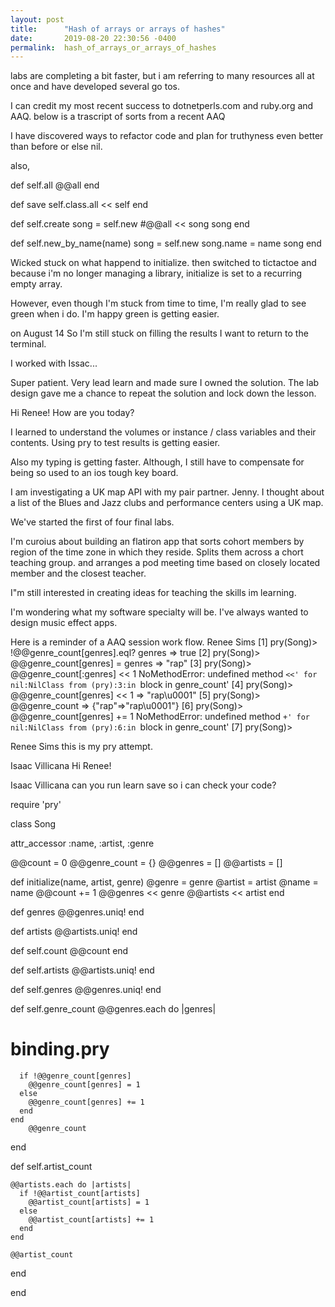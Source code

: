 ```yaml
---
layout: post
title:      "Hash of arrays or arrays of hashes"
date:       2019-08-20 22:30:56 -0400
permalink:  hash_of_arrays_or_arrays_of_hashes
---
```


labs are completing a bit faster, but i am referring to many resources all at once and have developed several go tos.

I can credit my most recent success to dotnetperls.com and ruby.org and AAQ.
below is a trascript of sorts from a recent AAQ

I have discovered ways to refactor code and plan for truthyness even better than before or else nil.

also, 

  def self.all
    @@all
  end

  def save
    self.class.all << self
  end

  def self.create
    song = self.new
    #@@all << song
    song
  end
  
  def self.new_by_name(name)
    song = self.new 
    song.name = name
    song
  end
	
Wicked stuck on what happend to initialize. then switched to tictactoe and because i'm no longer managing a library, initialize is set to a recurring empty array.

However, even though I'm stuck from time to time, I'm really glad to see green when i do. I'm happy green is getting easier.

	

on August 14
So I'm still stuck on filling the results I want to return to the terminal.

I worked with Issac...

Super patient. Very lead learn and made sure I owned the solution. 
The lab design gave me a chance to repeat the solution and lock down the lesson.



Hi Renee! How are you today?

I learned to understand the volumes or instance / class variables and their contents.
Using pry to test results is getting easier.

Also my typing is getting faster. Although, I still have to compensate for being so used to an ios tough key board.

I am investigating a UK map API with my pair partner. Jenny.
I thought about a list of the Blues and Jazz clubs and performance centers using a UK map.

We've started the first of four final labs.

I'm curoius about building an flatiron app that sorts cohort members by region of the time zone in which they reside.
Splits them across a chort teaching group. and arranges a pod meeting time based on closely located member and the closest teacher.


I"m still interested in creating ideas for teaching the skills im learning.

I'm wondering what my software specialty will be. I've always wanted to design music effect apps.

Here is a reminder of a AAQ session work flow.
Renee Sims 
[1] pry(Song)> !@@genre_count[genres].eql? genres
=> true
[2] pry(Song)> @@genre_count[genres] = genres
=> "rap"
[3] pry(Song)> @@genre_count[:genres] << 1
NoMethodError: undefined method `<<' for nil:NilClass
from (pry):3:in `block in genre_count'
[4] pry(Song)> @@genre_count[genres] << 1
=> "rap\u0001"
[5] pry(Song)> @@genre_count
=> {"rap"=>"rap\u0001"}
[6] pry(Song)> @@genre_count[genres] += 1
NoMethodError: undefined method `+' for nil:NilClass
from (pry):6:in `block in genre_count'
[7] pry(Song)>



Renee Sims 
this is my pry attempt.


Isaac Villicana
Hi Renee!

Isaac Villicana
can you run learn save so i can check your code?

require 'pry'

class Song
  
  attr_accessor :name, :artist, :genre
  
  @@count = 0
  @@genre_count = {}
  @@genres = []
  @@artists = []
  
  
  def initialize(name, artist, genre)
    @genre = genre
    @artist = artist
    @name = name
    @@count += 1
    @@genres << genre
    @@artists << artist
  end
  

  
  def genres
    @@genres.uniq!
  end
  
  def artists
    @@artists.uniq!
  end
  
  def self.count
    @@count
  end  
  
  def self.artists
    @@artists.uniq!
  end
  
  def self.genres
    @@genres.uniq!
  end
    
  
  def self.genre_count
    @@genres.each do |genres| 
# binding.pry      
      if !@@genre_count[genres] 
        @@genre_count[genres] = 1
      else
        @@genre_count[genres] += 1 
      end
    end
        @@genre_count

  end
  
  def self.artist_count
    
    @@artists.each do |artists|
      if !@@artist_count[artists]
        @@artist_count[artists] = 1 
      else 
        @@artist_count[artists] += 1 
      end
    end
    
    @@artist_count
  end
    
    
end

